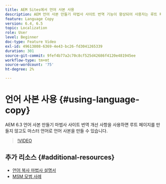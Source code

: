 ```yaml
---
title: AEM Sites에서 언어 사본 사용
description: AEM 언어 사본 만들기 마법사 사이트 번역 기능이 향상되어 사용자는 루트 페이지를 만들지 않고도 마스터 언어로 언어 사본을 만들 수 있습니다.
feature: Language Copy
version: 6.4, 6.5
topic: Localization
role: User
level: Beginner
doc-type: Feature Video
exl-id: 49613808-6369-4e43-bc26-fd3041265339
duration: 301
source-git-commit: 9fef4b77a2c70c8cf525d42686f4120e481945ee
workflow-type: tm+mt
source-wordcount: '75'
ht-degree: 2%

---
```


# 언어 사본 사용 {#using-language-copy}

AEM 6.3 언어 사본 만들기 마법사 사이트 번역 개선 사항을 사용하면 루트 페이지를 만들지 않고도 마스터 언어로 언어 사본을 만들 수 있습니다.

>[!VIDEO](https://video.tv.adobe.com/v/17116?quality=12&learn=on)

## 추가 리소스 {#additional-resources}

* [언어 복사 마법사 설명서](https://helpx.adobe.com/experience-manager/6-5/sites/administering/using/tc-wizard.html)
* [MSM 모범 사례](https://helpx.adobe.com/experience-manager/6-5/sites/administering/using/msm-best-practices.html)
